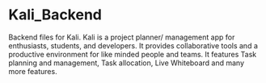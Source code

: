 # Kali_Backend
Backend files for Kali. Kali is a project planner/ management app for enthusiasts, students, and developers. It provides collaborative tools and a productive environment for like minded people and teams. It features Task planning and management, Task allocation, Live Whiteboard and many more features.
